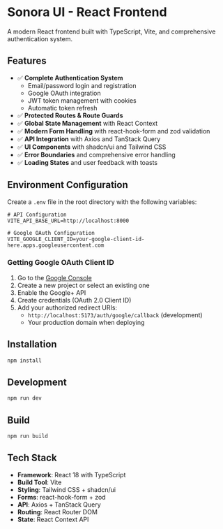 # Sonora UI - React Frontend

A modern React frontend built with TypeScript, Vite, and comprehensive authentication system.

## Features

- ✅ **Complete Authentication System**
  - Email/password login and registration
  - Google OAuth integration
  - JWT token management with cookies
  - Automatic token refresh
- ✅ **Protected Routes & Route Guards**
- ✅ **Global State Management** with React Context
- ✅ **Modern Form Handling** with react-hook-form and zod validation
- ✅ **API Integration** with Axios and TanStack Query
- ✅ **UI Components** with shadcn/ui and Tailwind CSS
- ✅ **Error Boundaries** and comprehensive error handling
- ✅ **Loading States** and user feedback with toasts

## Environment Configuration

Create a `.env` file in the root directory with the following variables:

```env
# API Configuration
VITE_API_BASE_URL=http://localhost:8000

# Google OAuth Configuration
VITE_GOOGLE_CLIENT_ID=your-google-client-id-here.apps.googleusercontent.com
```

### Getting Google OAuth Client ID

1. Go to the [Google Console](https://console.developers.google.com/)
2. Create a new project or select an existing one
3. Enable the Google+ API
4. Create credentials (OAuth 2.0 Client ID)
5. Add your authorized redirect URIs:
   - `http://localhost:5173/auth/google/callback` (development)
   - Your production domain when deploying

## Installation

```bash
npm install
```

## Development

```bash
npm run dev
```

## Build

```bash
npm run build
```

## Tech Stack

- **Framework**: React 18 with TypeScript
- **Build Tool**: Vite
- **Styling**: Tailwind CSS + shadcn/ui
- **Forms**: react-hook-form + zod
- **API**: Axios + TanStack Query
- **Routing**: React Router DOM
- **State**: React Context API
